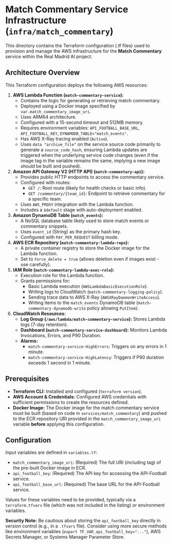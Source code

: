 # Match Commentary Service Infrastructure (`infra/match_commentary`)

This directory contains the Terraform configuration (.tf files) used to provision and manage the AWS infrastructure for the **Match Commentary** service within the Real Madrid AI project.

## Architecture Overview

This Terraform configuration deploys the following AWS resources:

1. **AWS Lambda Function (`match-commentary-service`):**
    * Contains the logic for generating or retrieving match commentary.
    * Deployed using a Docker image specified by `var.match_commentary_image_uri`.
    * Uses ARM64 architecture.
    * Configured with a 15-second timeout and 512MB memory.
    * Requires environment variables: `API_FOOTBALL_BASE_URL`, `API_FOOTBALL_KEY`, `DYNAMODB_TABLE="match_events"`.
    * Has AWS X-Ray tracing enabled (`Active`).
    * Uses `data "archive_file"` on the service source code primarily to generate a `source_code_hash`, ensuring Lambda updates are triggered when the underlying service code changes (even if the image tag in the variable remains the same, implying a new image *should* be built and pushed).
2. **Amazon API Gateway V2 (HTTP API) (`match-commentary-api`):**
    * Provides public HTTP endpoints to access the commentary service.
    * Configured with routes:
        * `GET /`: Root route (likely for health checks or basic info).
        * `GET /commentary/{team_id}`: Endpoint to retrieve commentary for a specific team.
    * Uses `AWS_PROXY` integration with the Lambda function.
    * Includes a `$default` stage with auto-deployment enabled.
3. **Amazon DynamoDB Table (`match_events`):**
    * A NoSQL database table likely used to store match events or commentary snippets.
    * Uses `event_id` (String) as the primary hash key.
    * Configured with `PAY_PER_REQUEST` billing mode.
4. **AWS ECR Repository (`match-commentary-lambda-repo`):**
    * A private container registry to store the Docker image for the Lambda function.
    * Set to `force_delete = true` (allows deletion even if images exist - use carefully).
5. **IAM Role (`match-commentary-lambda-exec-role`):**
    * Execution role for the Lambda function.
    * Grants permissions for:
        * Basic Lambda execution (`AWSLambdaBasicExecutionRole`).
        * Writing logs to CloudWatch (`match-commentary-logging-policy`).
        * Sending trace data to AWS X-Ray (`AWSXRayDaemonWriteAccess`).
        * Writing items to the `match_events` DynamoDB table (`match-commentary-dynamodb-write` policy allowing `PutItem`).
6. **CloudWatch Resources:**
    * **Log Group (`/aws/lambda/match-commentary-service`):** Stores Lambda logs (7-day retention).
    * **Dashboard (`match-commentary-service-dashboard`):** Monitors Lambda Invocations, Errors, and P90 Duration.
    * **Alarms:**
        * `match-commentary-service-HighErrors`: Triggers on any errors in 1 minute.
        * `match-commentary-service-HighLatency`: Triggers if P90 duration exceeds 1 second in 1 minute.

## Prerequisites

* **Terraform CLI:** Installed and configured (`terraform version`).
* **AWS Account & Credentials:** Configured AWS credentials with sufficient permissions to create the resources defined.
* **Docker Image:** The Docker image for the match commentary service must be built (based on code in `services/match_commentary`) and pushed to the ECR repository URI provided in the `match_commentary_image_uri` variable **before** applying this configuration.

## Configuration

Input variables are defined in `variables.tf`:

* `match_commentary_image_uri`: (Required) The full URI (including tag) of the pre-built Docker image in ECR.
* `api_football_key`: (Required) The API key for accessing the API-Football service.
* `api_football_base_url`: (Required) The base URL for the API-Football service.

Values for these variables need to be provided, typically via a `terraform.tfvars` file (which was not included in the listing) or environment variables.

**Security Note:** Be cautious about storing the `api_football_key` directly in version control (e.g., in a `.tfvars` file). Consider using more secure methods like environment variables (`export TF_VAR_api_football_key="..."`), AWS Secrets Manager, or Systems Manager Parameter Store.
